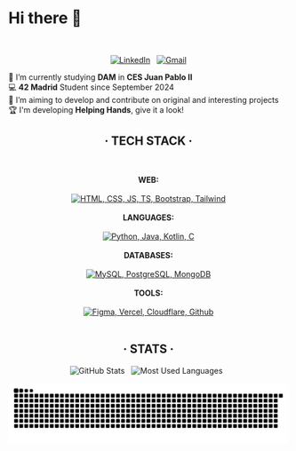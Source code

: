 <h1>Hi there 👋</h1>

<br>

<div align="center">

[![LinkedIn](https://skillicons.dev/icons?i=linkedin)](https://www.linkedin.com/in/jorge-lopez-puebla) &nbsp;
[![Gmail](https://skillicons.dev/icons?i=gmail)](mailto:lopezpueblajorge@gmail.com)

</div>

🔭 I’m currently studying **DAM** in **CES Juan Pablo II** <br>
💻 **42 Madrid** Student since September 2024 <br>
📝 I’m aiming to develop and contribute on original and interesting projects <br>
🏆 I'm developing **Helping Hands**, give it a look! <br>

<div align="center">
    
## · TECH STACK ·

<br>

**WEB:** <br><br> [![HTML, CSS, JS, TS, Bootstrap, Tailwind](https://skillicons.dev/icons?i=html,css,js,ts,bootstrap,tailwind)](https://skillicons.dev) <br><br>
**LANGUAGES:** <br><br> [![Python, Java, Kotlin, C](https://skillicons.dev/icons?i=python,java,kotlin,c)](https://skillicons.dev) <br><br>
**DATABASES:** <br><br> [![MySQL, PostgreSQL, MongoDB](https://skillicons.dev/icons?i=mysql,postgresql,mongodb)](https://skillicons.dev) <br><br>
**TOOLS:** <br><br> [![Figma, Vercel, Cloudflare, Github](https://skillicons.dev/icons?i=figma,vercel,cloudflare,github)](https://skillicons.dev) <br><br>

## · STATS ·

<p>
    <img height=175 alt="GitHub Stats" src="https://readme-stats-eight-lilac.vercel.app/api?username=Jorge-lopz&show_icons=true&count_private=true&hide_rank=true&theme=dark&bg_color=0d1117&border_color=262b32" />&nbsp;&nbsp;
    <img height=175 alt="Most Used Languages" src="https://readme-stats-eight-lilac.vercel.app/api/top-langs/?username=Jorge-lopz&layout=compact&theme=dark&bg_color=0d1117&border_color=262b32" />&nbsp;&nbsp;
</p>

![Snake animation](https://raw.githubusercontent.com/jorge-lopz/jorge-lopz/output/github-contribution-grid-snake-dark.svg)

</div>
